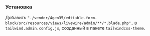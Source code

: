 ### Установка

Добавить `"./vendor/4geo35/editable-form-block/src/resources/views/livewire/admin/**/*.blade.php",` в `tailwind.admin.config.js`, созданный в пакете `tailwindcss-theme`.
